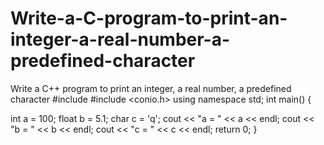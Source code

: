 # Write-a-C-program-to-print-an-integer-a-real-number-a-predefined-character
Write a C++ program to print an integer, a real number, a predefined character
#include <iostream>
#include <conio.h>
using namespace std; 
int main()
{
  
  int a = 100;
  float b = 5.1;
  char c = 'q';
  cout << "a = " << a << endl;
  cout << "b = " << b << endl;
  cout << "c = " << c << endl;
  return 0;
}
